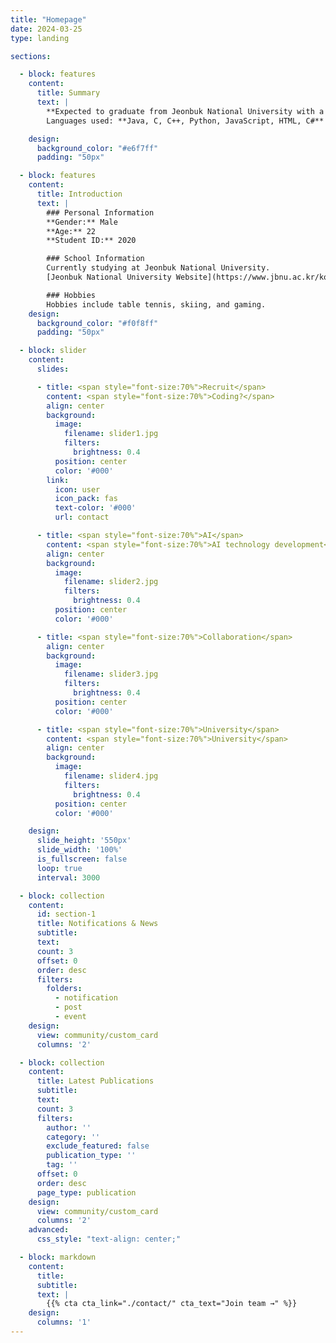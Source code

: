 ```yaml
---
title: "Homepage"
date: 2024-03-25
type: landing

sections:

  - block: features
    content:
      title: Summary
      text: |
        **Expected to graduate from Jeonbuk National University with a degree in Computer Science**  
        Languages used: **Java, C, C++, Python, JavaScript, HTML, C#**

    design:
      background_color: "#e6f7ff"
      padding: "50px"

  - block: features
    content:
      title: Introduction
      text: |
        ### Personal Information
        **Gender:** Male  
        **Age:** 22  
        **Student ID:** 2020

        ### School Information
        Currently studying at Jeonbuk National University.  
        [Jeonbuk National University Website](https://www.jbnu.ac.kr/kor/){:target="_blank"}

        ### Hobbies
        Hobbies include table tennis, skiing, and gaming.
    design:
      background_color: "#f0f8ff"
      padding: "50px"

  - block: slider
    content:
      slides:

      - title: <span style="font-size:70%">Recruit</span>
        content: <span style="font-size:70%">Coding?</span>
        align: center
        background:
          image:
            filename: slider1.jpg
            filters:
              brightness: 0.4
          position: center
          color: '#000'
        link:
          icon: user
          icon_pack: fas
          text-color: '#000'
          url: contact

      - title: <span style="font-size:70%">AI</span>
        content: <span style="font-size:70%">AI technology development</span>
        align: center
        background:
          image:
            filename: slider2.jpg
            filters:
              brightness: 0.4
          position: center
          color: '#000'

      - title: <span style="font-size:70%">Collaboration</span>
        align: center
        background:
          image:
            filename: slider3.jpg
            filters:
              brightness: 0.4
          position: center
          color: '#000'

      - title: <span style="font-size:70%">University</span>
        content: <span style="font-size:70%">University</span>
        align: center
        background:
          image:
            filename: slider4.jpg
            filters:
              brightness: 0.4
          position: center
          color: '#000'

    design:
      slide_height: '550px'
      slide_width: '100%'
      is_fullscreen: false
      loop: true
      interval: 3000

  - block: collection
    content:
      id: section-1
      title: Notifications & News
      subtitle:
      text:
      count: 3
      offset: 0
      order: desc
      filters:
        folders:
          - notification
          - post
          - event
    design:
      view: community/custom_card
      columns: '2'

  - block: collection
    content:
      title: Latest Publications
      subtitle:
      text:
      count: 3
      filters:
        author: ''
        category: ''
        exclude_featured: false
        publication_type: ''
        tag: ''
      offset: 0
      order: desc
      page_type: publication
    design:
      view: community/custom_card
      columns: '2'
    advanced:
      css_style: "text-align: center;"

  - block: markdown
    content:
      title:
      subtitle:
      text: |
        {{% cta cta_link="./contact/" cta_text="Join team →" %}}
    design:
      columns: '1'
---
```

